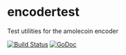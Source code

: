 # encodertest
Test utilities for the amolecoin encoder

[![Build Status](https://travis-ci.com/amolecoin/encodertest.svg)](https://travis-ci.com/amolecoin/encodertest)
[![GoDoc](https://godoc.org/github.com/amolecoin/encodertest?status.svg)](https://godoc.org/github.com/amolecoin/encodertest)
